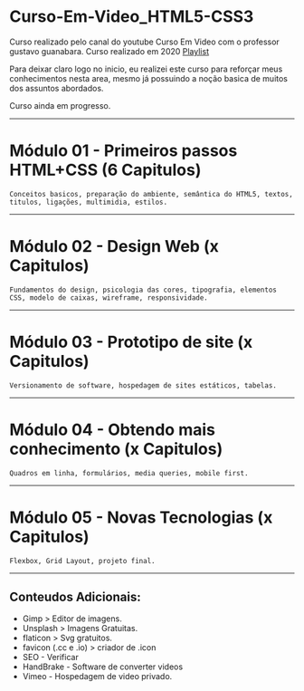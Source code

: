 # Curso-Em-Video_HTML5-CSS3
Curso realizado pelo canal do youtube Curso Em Video com o professor gustavo guanabara. Curso realizado em 2020 [Playlist](https://www.youtube.com/watch?v=VfIXgGJWLvA&list=PLHz_AreHm4dkZ9-atkcmcBaMZdmLHft8n&index=3&ab_channel=CursoemV%C3%ADdeo)


Para deixar claro logo no inicio, eu realizei este curso para reforçar meus conhecimentos nesta area, mesmo já possuindo a noção basica de muitos dos assuntos abordados.

Curso ainda em progresso.


---
# Módulo 01 - Primeiros passos HTML+CSS (6 Capitulos)
    Conceitos basicos, preparação do ambiente, semântica do HTML5, textos, titulos, ligações, multimidia, estilos.
   
--- 
# Módulo 02 - Design Web (x Capitulos)
    Fundamentos do design, psicologia das cores, tipografia, elementos CSS, modelo de caixas, wireframe, responsividade.


---
# Módulo 03 - Prototipo de site (x Capitulos)
    Versionamento de software, hospedagem de sites estáticos, tabelas.


---
# Módulo 04 - Obtendo mais conhecimento (x Capitulos)
    Quadros em linha, formulários, media queries, mobile first.


---
# Módulo 05 - Novas Tecnologias (x Capitulos)
    Flexbox, Grid Layout, projeto final.


---

## Conteudos Adicionais:

* Gimp > Editor de imagens.
* Unsplash > Imagens Gratuitas.
* flaticon > Svg gratuitos.
* favicon (.cc e .io) > criador de .icon 
* SEO - Verificar
* HandBrake - Software de converter videos
* Vimeo - Hospedagem de video privado.